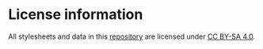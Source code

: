# License information

All stylesheets and data in this [repository](https://github.com/tillgrallert/ProjectJaraid) are licensed under [CC BY-SA 4.0](http://creativecommons.org/licenses/by-sa/4.0/).

